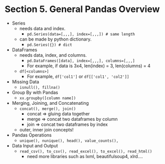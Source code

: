 # Section 5. General Pandas Overview

- Series
  - needs data and index.
    - `pd.Series(data=[,,,], index=[,,,]) # same length`
  - can be made by python dictionary.
    - `pd.Series({}) # dict`
- DataFrames
  - needs data, index, and columns.
    - `pd.DataFrames([data], index=[,,,], columns=[,,,]`
    - For example, if data is 3x4, len(index) = 3, len(columns) = 4
  - `df[<columns>]`
    - For example, `df['col1']` or `df[['col1', 'col2']]`
- Missing Data
  - `isnull(), fillna()`
- Group By with Pandas
  - `xx.groupby([column name])`
- Merging, Joining, and Concatenating 
  - `concat(), merge(), join()`
    - concat => gluing data together
    - merge => concat two dataframes by column
    - join => concat two dataframes by index 
  - outer, inner join concepts!
- Pandas Operations
  - `unique(), nunique(), head(), value_counts(),`
- Data Input and Output
  - `read_csv(), to_csv(), read_excel(), to_excel(), read_html()`
    - need more libraries such as lxml, beautifulsoup4, xlrd....
